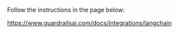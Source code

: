 Follow the instructions in the page below:

https://www.guardrailsai.com/docs/integrations/langchain